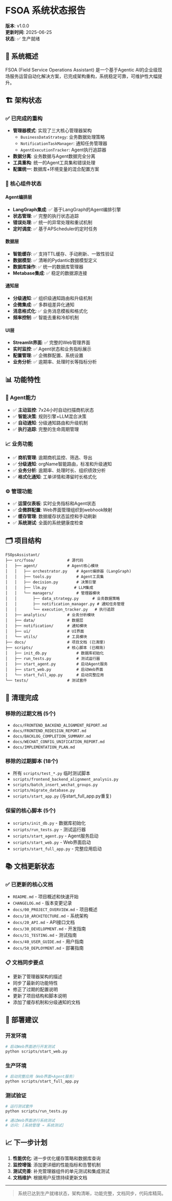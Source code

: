 # FSOA 系统状态报告

**版本**: v1.0.0  
**更新时间**: 2025-06-25  
**状态**: ✅ 生产就绪

## 🎯 系统概述

FSOA (Field Service Operations Assistant) 是一个基于Agentic AI的企业级现场服务运营自动化解决方案，已完成架构重构，系统稳定可靠，可维护性大幅提升。

## 🏗️ 架构状态

### ✅ 已完成的重构
- **管理器模式**: 实现了三大核心管理器架构
  - `BusinessDataStrategy`: 业务数据处理策略
  - `NotificationTaskManager`: 通知任务管理器  
  - `AgentExecutionTracker`: Agent执行追踪器
- **数据分离**: 业务数据与Agent数据完全分离
- **工具重构**: 统一的Agent工具集和错误处理
- **配置统一**: 数据库+环境变量的混合配置方案

### 🔧 核心组件状态

#### Agent编排层
- **LangGraph集成**: ✅ 基于LangGraph的Agent编排引擎
- **状态管理**: ✅ 完整的执行状态追踪
- **错误处理**: ✅ 统一的异常处理和重试机制
- **定时调度**: ✅ 基于APScheduler的定时任务

#### 数据层
- **智能缓存**: ✅ 支持TTL缓存、手动刷新、一致性验证
- **数据模型**: ✅ 清晰的Pydantic数据模型定义
- **数据库操作**: ✅ 统一的数据库管理器
- **Metabase集成**: ✅ 稳定的数据源连接

#### 通知层
- **分级通知**: ✅ 组织级通知路由和升级机制
- **企微集成**: ✅ 多群组差异化通知
- **消息格式化**: ✅ 业务消息模板和格式化
- **频率控制**: ✅ 智能去重和冷却机制

#### UI层
- **Streamlit界面**: ✅ 完整的Web管理界面
- **实时监控**: ✅ Agent状态和业务指标展示
- **配置管理**: ✅ 企微群配置、系统设置
- **业务分析**: ✅ 逾期率、处理时长等指标分析

## 📊 功能特性

### 🤖 Agent能力
- ✅ **主动监控**: 7x24小时自动扫描商机状态
- ✅ **智能决策**: 规则引擎+LLM混合决策
- ✅ **自动通知**: 分级通知路由和升级机制
- ✅ **执行追踪**: 完整的生命周期管理

### 📈 业务功能
- ✅ **商机管理**: 逾期商机监控、筛选、导出
- ✅ **分级通知**: orgName智能路由，标准和升级通知
- ✅ **业务分析**: 逾期率、处理时长、组织绩效分析
- ✅ **格式化通知**: 工单详情和滞留时长格式化

### ⚙️ 管理功能
- ✅ **运营仪表板**: 实时业务指标和Agent状态
- ✅ **企微群配置**: Web界面管理组织到webhook映射
- ✅ **缓存管理**: 数据缓存状态监控和手动刷新
- ✅ **系统测试**: 全面的系统健康度检查

## 🗂️ 项目结构

```
FSOpsAssistant/
├── src/fsoa/              # 源代码
│   ├── agent/             # Agent核心模块
│   │   ├── orchestrator.py    # Agent编排器 (LangGraph)
│   │   ├── tools.py           # Agent工具集
│   │   ├── decision.py        # 决策引擎
│   │   ├── llm.py            # LLM集成
│   │   └── managers/          # 管理器模块
│   │       ├── data_strategy.py      # 业务数据策略
│   │       ├── notification_manager.py # 通知任务管理
│   │       └── execution_tracker.py   # 执行追踪
│   ├── analytics/         # 业务分析模块
│   ├── data/              # 数据层
│   ├── notification/      # 通知模块
│   ├── ui/                # UI界面
│   └── utils/             # 工具模块
├── docs/                  # 项目文档 (已清理)
├── scripts/               # 核心脚本 (已精简)
│   ├── init_db.py             # 数据库初始化
│   ├── run_tests.py           # 测试运行器
│   ├── start_agent.py         # 启动Agent服务
│   ├── start_web.py           # 启动Web界面
│   └── start_full_app.py      # 启动完整应用
└── tests/                 # 测试套件
```

## 🧹 清理完成

### 移除的过期文档 (5个)
- `docs/FRONTEND_BACKEND_ALIGNMENT_REPORT.md`
- `docs/FRONTEND_REDESIGN_REPORT.md` 
- `docs/BACKLOG_COMPLETION_SUMMARY.md`
- `docs/WECHAT_CONFIG_UNIFICATION_REPORT.md`
- `docs/IMPLEMENTATION_PLAN.md`

### 移除的过期脚本 (18个)
- 所有 `scripts/test_*.py` 临时测试脚本
- `scripts/frontend_backend_alignment_analysis.py`
- `scripts/batch_insert_wechat_groups.py`
- `scripts/migrate_database.py`
- `scripts/start_app.py` (与start_full_app.py重复)

### 保留的核心脚本 (5个)
- `scripts/init_db.py` - 数据库初始化
- `scripts/run_tests.py` - 测试运行器
- `scripts/start_agent.py` - Agent服务启动
- `scripts/start_web.py` - Web界面启动
- `scripts/start_full_app.py` - 完整应用启动

## 📚 文档更新状态

### ✅ 已更新的核心文档
- `README.md` - 项目概述和快速开始
- `CHANGELOG.md` - 版本变更记录
- `docs/00_PROJECT_OVERVIEW.md` - 项目概述
- `docs/10_ARCHITECTURE.md` - 系统架构
- `docs/20_API.md` - API接口文档
- `docs/30_DEVELOPMENT.md` - 开发指南
- `docs/31_TESTING.md` - 测试指南
- `docs/40_USER_GUIDE.md` - 用户指南
- `docs/50_DEPLOYMENT.md` - 部署指南

### 📋 文档同步要点
- 更新了管理器架构的描述
- 同步了最新的功能特性
- 修正了过期的配置说明
- 更新了项目结构和脚本说明
- 添加了缓存机制和分级通知的文档

## 🚀 部署建议

### 开发环境
```bash
# 启动Web界面进行开发测试
python scripts/start_web.py
```

### 生产环境
```bash
# 启动完整应用（Web界面+Agent服务）
python scripts/start_full_app.py
```

### 测试验证
```bash
# 运行测试套件
python scripts/run_tests.py

# 通过Web界面进行系统测试
# 访问: [系统管理 → 系统测试]
```

## 📈 下一步计划

1. **性能优化**: 进一步优化缓存策略和数据库查询
2. **监控增强**: 添加更详细的性能指标和告警机制
3. **测试完善**: 补充管理器组件的单元测试和集成测试
4. **文档维护**: 根据用户反馈持续更新文档

---
> 系统已达到生产就绪状态，架构清晰，功能完整，文档同步，代码库精简。
